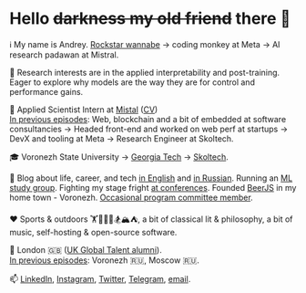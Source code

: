 # Hello ~~darkness my old friend~~ there 👋

ℹ️ My name is Andrey. [Rockstar wannabe](https://notsoalive.faillearnrepeat.net/) -> coding monkey at Meta -> AI research padawan at Mistral. 

🧪 Research interests are in the applied interpretability and post-training. Eager to explore why models are the way they are for control and performance gains.

💼 Applied Scientist Intern at [Mistal](mistral.ai) ([CV](https://faillearnrepeat.net/cv))     
<ins>In previous episodes</ins>: Web, blockchain and a bit of embedded at software consultancies -> Headed front-end and worked on web perf at startups -> DevX and tooling at Meta -> Research Engineer at Skoltech.

🎓 Voronezh State University -> [Georgia Tech](https://blog.faillearnrepeat.net/how-to-get-an-online-masters-in-cs-for-a-price-of-your-morning-latte) -> [Skoltech](https://new.skoltech.ru/en/programs/msc-data-sciences).

🎉 Blog about life, career, and tech [in English](https://blog.faillearnrepeat.net/) and [in Russian](https://t.me/fail_learn_repeat). Running an [ML study group](https://mlmisfits.org/). Fighting my stage fright [at conferences](https://github.com/fxlrnrpt/talks). Founded [BeerJS](https://github.com/beerjs/voronezh) in my home town - Voronezh. [Occasional program committee member](https://docs.google.com/spreadsheets/d/1G1KiWarMH9J1rRToRJFnbTwyOcwOXU056g0INIkT4_w/edit?usp=sharing).

❤️ Sports & outdoors 🏋🥊🚴🏃🏂🏔⛺, a bit of classical lit & philosophy, a bit of music, self-hosting & open-source software.

📌 London 🇬🇧 ([UK Global Talent alumni](https://github.com/fxlrnrpt/uk-global-talent-visa-guide)).     
<ins>In previous episodes</ins>: Voronezh 🇷🇺, Moscow 🇷🇺. 

📫 [LinkedIn](https://www.linkedin.com/in/faillearnrepeat/), [Instagram](https://www.instagram.com/fxlrnrpt/), [Twitter](https://twitter.com/fxlrnrpt), [Telegram](https://t.me/fxlrnrpt), [email](mailto:andrey@faillearnrepeat.net).
